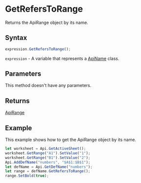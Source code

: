 # GetRefersToRange

Returns the ApiRange object by its name.

## Syntax

```javascript
expression.GetRefersToRange();
```

`expression` - A variable that represents a [ApiName](../ApiName.md) class.

## Parameters

This method doesn't have any parameters.

## Returns

[ApiRange](../../ApiRange/ApiRange.md)

## Example

This example shows how to get the ApiRange object by its name.

```javascript editor-xlsx
let worksheet = Api.GetActiveSheet();
worksheet.GetRange("A1").SetValue("1");
worksheet.GetRange("B1").SetValue("2");
Api.AddDefName("numbers", "$A$1:$B$1");
let defName = Api.GetDefName("numbers");
let range = defName.GetRefersToRange();
range.SetBold(true);
```
